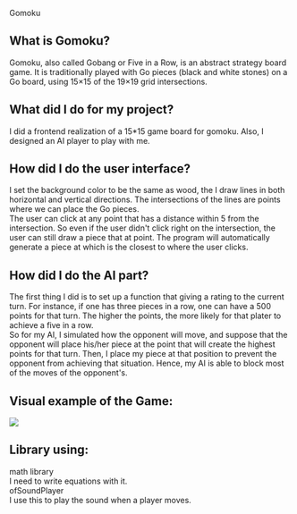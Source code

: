 Gomoku
## What is Gomoku?
Gomoku, also called Gobang or Five in a Row, is an abstract strategy board game. It is traditionally played with Go pieces (black and white stones) on a Go board, using 15×15 of the 19×19 grid intersections.

## What did I do for my project?
I did a frontend realization of a 15*15 game board for gomoku. Also, I designed an AI player to play with me.

## How did I do the user interface?
I set the background color to be the same as wood, the I draw lines in both horizontal and vertical directions. The intersections of the lines are points where we can place the Go pieces. <br>
The user can click at any point that has a distance within 5 from the intersection. So even if the user didn't click right on the intersection, the user can still draw a piece that at point. The program will automatically generate a piece at which is the closest to where the user clicks.  <br>

## How did I do the AI part?
The first thing I did is to set up a function that giving a rating to the current turn. For instance, if one has three pieces in a row, one can have a 500 points for that turn. The higher the points, the more likely for that plater to achieve a five in a row. <br>
So for my AI, I simulated how the opponent will move, and suppose that the opponent will place his/her piece at the point that will create the highest points for that turn. Then, I place my piece at that position to prevent the opponent from achieving that situation. Hence, my AI is able to block most of the moves of the opponent's.

## Visual example of the Game:
![](https://github.com/uiuc-sp18-cs126/final-project-rickypeng99/raw/master/graph.jpg)<br>

## Library using:
math library <br>
I need to write equations with it. <br>
ofSoundPlayer <br>
I use this to play the sound when a player moves.
